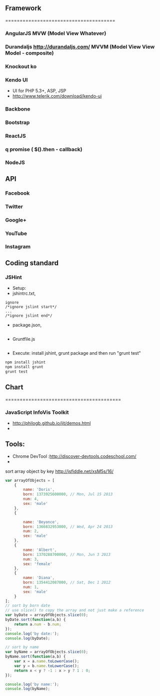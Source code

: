 ## Framework
======================================
### AngularJS MVW (Model View Whatever)
### Durandaljs http://durandaljs.com/ MVVM (Model View View Model - composite)
### Knockout ko
### Kendo UI
- UI for PHP 5.3+, ASP, JSP
- http://www.telerik.com/download/kendo-ui
### Backbone
### Bootstrap
### ReactJS 
### q promise ( $().then - callback)
### NodeJS

## API
### Facebook 
### Twitter
### Google+ 
### YouTube
### Instagram

## Coding standard
### JSHint
- Setup: 
- jshintrc.txt, 

```
ignore
/*ignore jslint start*/
...
/*ignore jslint end*/
```
- package.json,

```
```

- Gruntfile.js

```
```
- Execute: install jshint, grunt package and then run "grunt test"
```bash
npm install jshint
npm install grunt
grunt test
```
## Chart
========================================
### JavaScript InfoVis Toolkit
- http://philogb.github.io/jit/demos.html
- 
## Tools:
* Chrome DevTool :http://discover-devtools.codeschool.com/
* 
sort array object by key
http://jsfiddle.net/xsM5s/16/

```javascript
var arrayOfObjects = [   
	{
		name: 'Doris',
		born: 1373925600000, // Mon, Jul 15 2013
		num: 4,
		sex: 'male'
	},
	{

		name: 'Beyonce',
		born: 1366832953000, // Wed, Apr 24 2013
		num: 2,
		sex: 'male'
	},
	{            
		name: 'Albert',
		born: 1370288700000, // Mon, Jun 3 2013
		num: 3,
		sex: 'female'
	},    
	{
		name: 'Diana',
		born: 1354412087000, // Sat, Dec 1 2012
		num: 1,
		sex: 'male'
	}
];
// sort by born date
// use slice() to copy the array and not just make a reference
var byDate = arrayOfObjects.slice(0);
byDate.sort(function(a,b) {
	return a.num - b.num;
});
console.log('by date:');
console.log(byDate);

// sort by name
var byName = arrayOfObjects.slice(0);
byName.sort(function(a,b) {
	var x = a.name.toLowerCase();
	var y = b.name.toLowerCase();
	return x < y ? -1 : x > y ? 1 : 0;
});

console.log('by name:');
console.log(byName);
```
